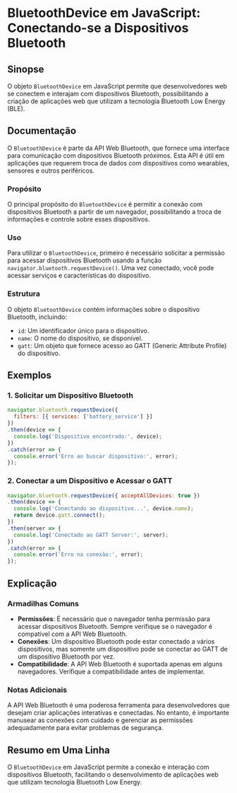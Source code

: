 <!--
Meta Description: # BluetoothDevice em JavaScript: Conectando-se a Dispositivos Bluetooth ## Sinopse O objeto `BluetoothDevice` em JavaScript permite que desenvolvedore...
Meta Keywords: bluetooth, dispositivo, dispositivos, que, bluetoothdevice
-->

# BluetoothDevice em JavaScript: Conectando-se a Dispositivos Bluetooth

## Sinopse
O objeto `BluetoothDevice` em JavaScript permite que desenvolvedores web se conectem e interajam com dispositivos Bluetooth, possibilitando a criação de aplicações web que utilizam a tecnologia Bluetooth Low Energy (BLE).

## Documentação
O `BluetoothDevice` é parte da API Web Bluetooth, que fornece uma interface para comunicação com dispositivos Bluetooth próximos. Esta API é útil em aplicações que requerem troca de dados com dispositivos como wearables, sensores e outros periféricos.

### Propósito
O principal propósito do `BluetoothDevice` é permitir a conexão com dispositivos Bluetooth a partir de um navegador, possibilitando a troca de informações e controle sobre esses dispositivos.

### Uso
Para utilizar o `BluetoothDevice`, primeiro é necessário solicitar a permissão para acessar dispositivos Bluetooth usando a função `navigator.bluetooth.requestDevice()`. Uma vez conectado, você pode acessar serviços e características do dispositivo.

### Estrutura
O objeto `BluetoothDevice` contém informações sobre o dispositivo Bluetooth, incluindo:
- `id`: Um identificador único para o dispositivo.
- `name`: O nome do dispositivo, se disponível.
- `gatt`: Um objeto que fornece acesso ao GATT (Generic Attribute Profile) do dispositivo.

## Exemplos
### 1. Solicitar um Dispositivo Bluetooth

```javascript
navigator.bluetooth.requestDevice({
  filters: [{ services: ['battery_service'] }]
})
.then(device => {
  console.log('Dispositivo encontrado:', device);
})
.catch(error => {
  console.error('Erro ao buscar dispositivo:', error);
});
```

### 2. Conectar a um Dispositivo e Acessar o GATT

```javascript
navigator.bluetooth.requestDevice({ acceptAllDevices: true })
.then(device => {
  console.log('Conectando ao dispositivo...', device.name);
  return device.gatt.connect();
})
.then(server => {
  console.log('Conectado ao GATT Server:', server);
})
.catch(error => {
  console.error('Erro na conexão:', error);
});
```

## Explicação
### Armadilhas Comuns
- **Permissões**: É necessário que o navegador tenha permissão para acessar dispositivos Bluetooth. Sempre verifique se o navegador é compatível com a API Web Bluetooth.
- **Conexões**: Um dispositivo Bluetooth pode estar conectado a vários dispositivos, mas somente um dispositivo pode se conectar ao GATT de um dispositivo Bluetooth por vez.
- **Compatibilidade**: A API Web Bluetooth é suportada apenas em alguns navegadores. Verifique a compatibilidade antes de implementar.

### Notas Adicionais
A API Web Bluetooth é uma poderosa ferramenta para desenvolvedores que desejam criar aplicações interativas e conectadas. No entanto, é importante manusear as conexões com cuidado e gerenciar as permissões adequadamente para evitar problemas de segurança.

## Resumo em Uma Linha
O `BluetoothDevice` em JavaScript permite a conexão e interação com dispositivos Bluetooth, facilitando o desenvolvimento de aplicações web que utilizam tecnologia Bluetooth Low Energy.